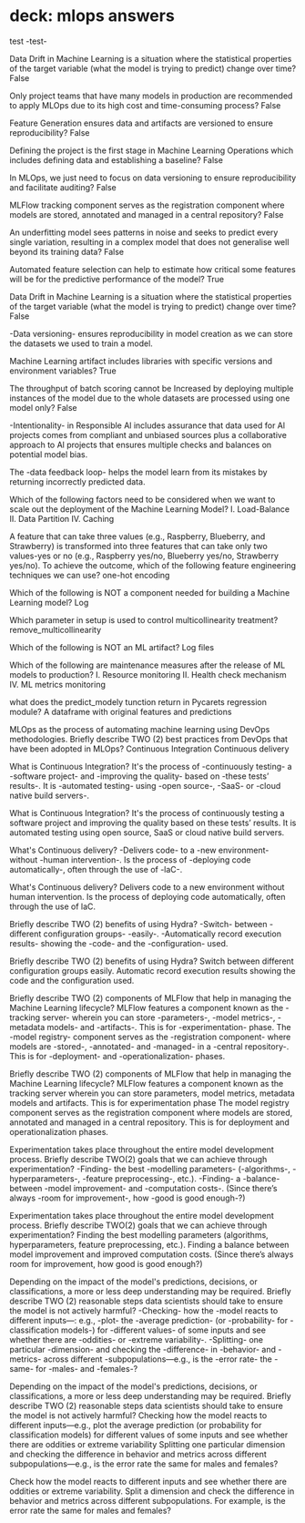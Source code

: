 # deck: mlops answers

test -test-

Data Drift in Machine Learning is a situation where the statistical properties of the target variable (what the model is trying to predict) change over time?
False

Only project teams that have many models in production are recommended to apply MLOps due to its high cost and time-consuming process?
False

Feature Generation ensures data and artifacts are versioned to ensure reproducibility?
False

Defining the project is the first stage in Machine Learning Operations which includes defining data and establishing a baseline?
False

In MLOps, we just need to focus on data versioning to ensure reproducibility and facilitate auditing?
False

MLFlow tracking component serves as the registration component where models are stored, annotated and managed in a central repository?
False

An underfitting model sees patterns in noise and seeks to predict every single variation, resulting in a complex model that does not generalise well beyond its training data?
False

Automated feature selection can help to estimate how critical some features will be for the predictive performance of the model?
True

Data Drift in Machine Learning is a situation where the statistical properties of the target variable (what the model is trying to predict) change over time?
False

-Data versioning- ensures reproducibility in model creation as we can store the datasets we used to train a model.

Machine Learning artifact includes libraries with specific versions and environment variables?
True

The throughput of batch scoring cannot be Increased by deploying multiple instances of the model due to the whole datasets are processed using one model only?
False

-Intentionality- in Responsible Al includes assurance that data used for Al projects comes from compliant and unbiased sources plus a collaborative approach to Al projects that ensures multiple checks and balances on potential model bias.

The -data feedback loop- helps the model learn from its mistakes by returning incorrectly predicted data.

Which of the following factors need to be considered when we want to scale out the deployment of the Machine Learning Model?
I. Load-Balance II. Data Partition IV. Caching

A feature that can take three values (e.g., Raspberry, Blueberry, and Strawberry) is transformed into three features that can take only two values-yes or no (e.g., Raspberry yes/no, Blueberry yes/no, Strawberry yes/no). To achieve the outcome, which of the following feature engineering techniques we can use?
one-hot encoding 

Which of the following is NOT a component needed for building a Machine Learning model?
Log

Which parameter in setup is used to control multicollinearity treatment?
remove_multicollinearity

Which of the following is NOT an ML artifact?
Log files

Which of the following are maintenance measures after the release of ML models to production?
I. Resource monitoring II. Health check mechanism IV. ML metrics monitoring

what does the predict_modely tunction return in Pycarets regression module?
A dataframe with original features and predictions

MLOps as the process of automating machine learning using DevOps methodologies. Briefly describe TWO (2) best practices from DevOps that have been adopted in MLOps?
Continuous Integration
Continuous delivery

What is Continuous Integration? It's the process of -continuously testing- a -software project- and -improving the quality- based on -these tests’ results-. It is -automated testing- using -open source-, -SaaS- or -cloud native build servers-.

What is Continuous Integration? 
It's the process of continuously testing a software project and improving the quality based on these tests’ results. It is automated testing using open source, SaaS or cloud native build servers.

What's Continuous delivery? -Delivers code- to a -new environment- without -human intervention-. Is the process of -deploying code automatically-, often through the use of -laC-.

What's Continuous delivery?
Delivers code to a new environment without human intervention. Is the process of deploying code automatically, often through the use of laC.


Briefly describe TWO (2) benefits of using Hydra? -Switch- between -different configuration groups- -easily-. -Automatically record execution results- showing the -code- and the -configuration- used.

Briefly describe TWO (2) benefits of using Hydra?
Switch between different configuration groups easily.
Automatic record execution results showing the code and the configuration used.

Briefly describe TWO (2) components of MLFlow that help in managing the Machine Learning lifecycle? MLFlow features a component known as the -tracking server- wherein you can store -parameters-, -model metrics-, -metadata models- and -artifacts-. This is for -experimentation- phase. The -model registry- component serves as the -registration component- where models are -stored-, -annotated- and -managed- in a -central repository-. This is for -deployment- and -operationalization- phases.

Briefly describe TWO (2) components of MLFlow that help in managing the Machine Learning lifecycle?
MLFlow features a component known as the tracking server wherein you can store parameters, model metrics, metadata models and artifacts. This is for experimentation phase
The model registry component serves as the registration component where models are stored, annotated and managed in a central repository. This is for deployment and operationalization phases.

Experimentation takes place throughout the entire model development process. Briefly describe TWO(2) goals that we can achieve through experimentation? -Finding- the best -modelling parameters- (-algorithms-, -hyperparameters-, -feature preprocessing-, etc.). -Finding- a -balance- between -model improvement- and -computation costs-. (Since there’s always -room for improvement-, how -good is good enough-?)

Experimentation takes place throughout the entire model development process. Briefly describe TWO(2) goals that we can achieve through experimentation?
Finding the best modelling parameters (algorithms, hyperparameters, feature preprocessing, etc.).
Finding a balance between model improvement and improved computation costs. (Since there’s always room for improvement, how good is good enough?)

Depending on the impact of the model's predictions, decisions, or classifications, a more or less deep understanding may be required. Briefly describe TWO (2) reasonable steps data scientists should take to ensure the model is not actively harmful? -Checking- how the -model reacts to different inputs—: e.g., -plot- the -average prediction- (or -probability- for -classification models-) for -different values- of some inputs and see whether there are -oddities- or -extreme variability-. -Splitting- one particular -dimension- and checking the -difference- in -behavior- and -metrics- across different -subpopulations—e.g., is the -error rate- the -same- for -males- and -females-?

Depending on the impact of the model's predictions, decisions, or classifications, a more or less deep understanding may be required. Briefly describe TWO (2) reasonable steps data scientists should take to ensure the model is not actively harmful?
Checking how the model reacts to different inputs—e.g., plot the average prediction (or probability for classification models) for different values of some inputs and see whether there are oddities or extreme variability
Splitting one particular dimension and checking the difference in behavior and metrics across different subpopulations—e.g., is the error rate the same for males and females?

Check how the model reacts to different inputs and see whether there are oddities or extreme variability.
Split a dimension and check the difference in behavior and metrics across different subpopulations.
For example, is the error rate the same for males and females?
